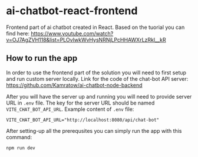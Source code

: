 # ai-chatbot-react-frontend

Frontend part of ai chatbot created in React.
Based on the tuorial you can find here: https://www.youtube.com/watch?v=OJ7AgZVH118&list=PLOvIwkWvHysNRNjLPcHHAWXrLzRkl__kR

## How to run the app

In order to use the frontend part of the solution you will need to first setup and run custom server locally.
Link for the code of the chat-bot API server: https://github.com/Kamratow/ai-chatbot-node-backend

After you will have the server up and running you will need to provide server URL in `.env` file.
The key for the server URL should be named `VITE_CHAT_BOT_API_URL`.
Example content of `.env` file:

```
VITE_CHAT_BOT_API_URL="http://localhost:8080/api/chat-bot"
```

After setting-up all the prerequsites you can simply run the app with this command:

```
npm run dev
```
